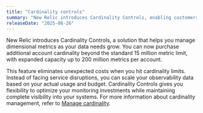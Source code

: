```yaml
---
title: "Cardinality controls"
summary: "New Relic introduces Cardinality Controls, enabling customers to purchase additional account cardinality beyond 15 million, with limits scaling up to 200 million per account for flexible, cost-effective dimensional metrics management."
releaseDate: "2025-08-26"
---
```


New Relic introduces Cardinality Controls, a solution that helps you manage dimensional metrics as your data needs grow. You can now purchase additional account cardinality beyond the standard 15 million metric limit, with expanded capacity up to 200 million metrics per account.

This feature eliminates unexpected costs when you hit cardinality limits. Instead of facing service disruptions, you can scale your observability data based on your actual usage and budget. Cardinality Controls gives you flexibility to optimize your monitoring investments while maintaining complete visibility into your systems. For more information about cardinality management, refer to [Manage cardinality](/docs/data-apis/ingest-apis/metric-api/cardinality-management/).

